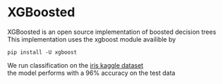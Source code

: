# XGBoosted
XGBoosted is an open source implementation of boosted decision trees  
This implementation uses the xgboost module availible by  
```
pip install -U xgboost  
```
We run classification on the [iris kaggle dataset](https://www.kaggle.com/datasets/uciml/iris)  
the model performs with a 96% accuracy on the test data  

